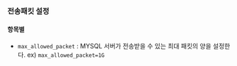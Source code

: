 ### 전송패킷 설정

#### 항목별
- `max_allowed_packet` : MYSQL 서버가 전송받을 수 있는 최대 패킷의 양을 설정한다. ex) `max_allowed_packet=1G`
